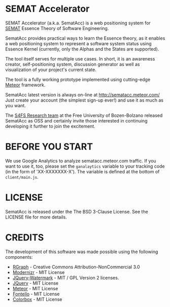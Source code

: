 SEMAT Accelerator
=================
SEMAT Accelerator (a.k.a. SematAcc) is a web positioning system for [SEMAT](http://semat.org) Essence Theory of Software Engineering.

SematAcc provides practical ways to learn the Essence theory, as it enables a web positioning system to represent a software system status using Essence Kernel (currently, only the Alphas and the States are supported).

The tool itself serves for multiple use cases. In short, it is an awareness creator, self-positioning system, discussion generator as well as visualization of your project's current state.

The tool is a fully working prototype implemented using cutting-edge [Meteor](http://meteor.com) framework.

SematAcc latest version is always on-line at http://sematacc.meteor.com/
Just create your account (the simplest sign-up ever!) and use it as much as you want.

The [S4FS Research team](http://www.inf.unibz.it/s4fs/) at the Free University of Bozen-Bolzano released SematAcc as OSS and certainly invite those interested in continuing developing it further to join the excitement. 

BEFORE YOU START
================

We use Google Analytics to analyze sematacc.meteor.com traffic. 
If you want to use it, too, please set the `ganalaytics` variable to your tracking code (in the form of 'XX-XXXXXXX-X').
The variable is defined at the bottom of `client/main.js`.


LICENSE
=======

SematAcc is released under the The BSD 3-Clause License. See the LICENSE file for more details.

CREDITS
================

The development of this software was made possible using the following components:

 - [RGraph](http://rgraph.net) - Creative Commons Attribution-NonCommercial 3.0
 - [Modernizr](http://modernizr.com) - MIT License
 - [JQuery-Watermark](http://jquery-watermark.googlecode.com) - MIT / GPL Version 2 licenses.
 - [JQuery](http://jquery.org) - MIT License
 - [Meteor](http://meteor.com) - MIT License
 - [Fontello](http://fontello.com) - MIT License
 - [Colorbox](http://www.jacklmoore.com/colorbox/) - MIT License